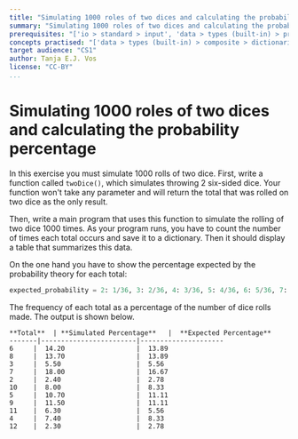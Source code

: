 ```yaml
---
title: "Simulating 1000 roles of two dices and calculating the probability percentage"
summary: "Simulating 1000 roles of two dices and calculating the probability percentage."
prerequisites: "['io > standard > input', 'data > types (built-in) > primitive > numeric', 'imperative programming > variables > variable declaration', 'imperative programming > variables > assignment']"
concepts practised: "['data > types (built-in) > composite > dictionaries', 'control flow > conditionals', 'expressions > operators > arithmetic operators']"
target audience: "CS1"
author: Tanja E.J. Vos
license: "CC-BY"
...
```


# Simulating 1000 roles of two dices and calculating the probability percentage


In this exercise you must simulate 1000 rolls of two dice. First,
write a function called `twoDice()`, which simulates throwing 2
six-sided dice. Your function won't take any parameter and will
return the total that was rolled on two dice as the only result.

Then, write a main program that uses this function to simulate the
rolling of two dice 1000 times. As your program runs, you have to
count the number of times each total occurs and save it to a
dictionary. Then it should display a table that summarizes this
data.

On the one hand you have to show the percentage expected by the
probability theory for each total:

```python
expected_probability = 2: 1/36, 3: 2/36, 4: 3/36, 5: 4/36, 6: 5/36, 7: 6/36, 8: 5/36, 9: 4/36, 10: 3/36, 11: 2/36, 12: 1/36
```

The frequency of each total as a percentage of the number of dice
rolls made. The output is shown below.

    **Total**  | **Simulated Percentage**   |  **Expected Percentage**
    -------|------------------------|---------------------
    6     |  14.20                  |  13.89
    8     |  13.70                  |  13.89
    3     |  5.50                   |  5.56
    7     |  18.00                  |  16.67
    2     |  2.40                   |  2.78
    10    |  8.00                   |  8.33
    5     |  10.70                  |  11.11
    9     |  11.50                  |  11.11
    11    |  6.30                   |  5.56
    4     |  7.40                   |  8.33
    12    |  2.30                   |  2.78
